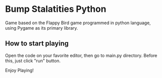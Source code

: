 ﻿# Bump Stalatities Python
 
 Game based on the Flappy Bird game programmed in python language, using Pygame as its primary library. 
 
 ## How to start playing
 
 Open the code on your favorite editor, then go to main.py directory. 
 Before this, just click "run" button.

Enjoy Playing!

